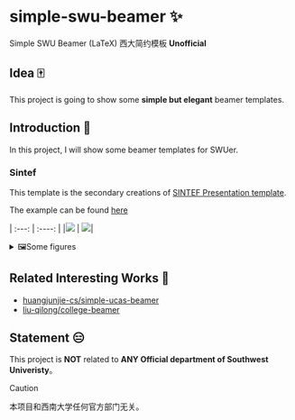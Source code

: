 # simple-swu-beamer ✨


Simple SWU Beamer (LaTeX) 西大简约模板 **Unofficial**



## Idea 🀄

This project is going to show some **simple but elegant** beamer templates.



## Introduction 🧀

In this project, I will show some beamer templates for SWUer.


### Sintef

This template is the  secondary creations of [SINTEF Presentation template](https://www.overleaf.com/latex/templates/sintef-presentation/jhbhdffczpnx).

The example can be found [here](../gh-pages/examples/db-chapter8.pdf?raw=true)

| :---: | :----: | 
|![](../gh-pages/galleries/db-chapter8.pdf-0.jpg) | ![](../gh-pages/galleries/db-chapter8.pdf-1.jpg)|

<details>

<summary>🖼Some figures</summary>

![](../gh-pages/galleries/db-chapter8.pdf-0.jpg)
![](../gh-pages/galleries/db-chapter8.pdf-1.jpg)
![](../gh-pages/galleries/db-chapter8.pdf-2.jpg)
![](../gh-pages/galleries/db-chapter8.pdf-3.jpg)

</details>



## Related Interesting Works 🎉

+ [huangjunjie-cs/simple-ucas-beamer](https://github.com/huangjunjie-cs/simple-ucas-beamer)
+ [liu-qilong/college-beamer](https://github.com/liu-qilong/college-beamer)


## Statement 😑

This project is **NOT** related to **ANY Official department of Southwest Univeristy**。

> [!CAUTION]
> 本项目和西南大学任何官方部门无关。

